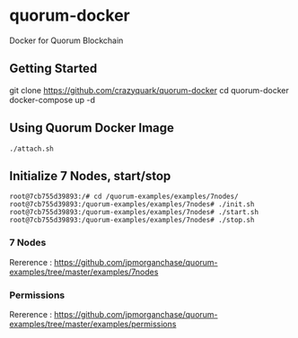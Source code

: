# quorum-docker
Docker for Quorum Blockchain 

## Getting Started

git clone https://github.com/crazyquark/quorum-docker
cd quorum-docker
docker-compose up -d

## Using Quorum Docker Image
	./attach.sh

## Initialize 7 Nodes, start/stop

	root@7cb755d39893:/# cd /quorum-examples/examples/7nodes/
	root@7cb755d39893:/quorum-examples/examples/7nodes# ./init.sh
	root@7cb755d39893:/quorum-examples/examples/7nodes# ./start.sh
	root@7cb755d39893:/quorum-examples/examples/7nodes# ./stop.sh


### 7 Nodes
Rererence : https://github.com/jpmorganchase/quorum-examples/tree/master/examples/7nodes

### Permissions
Rererence : https://github.com/jpmorganchase/quorum-examples/tree/master/examples/permissions




